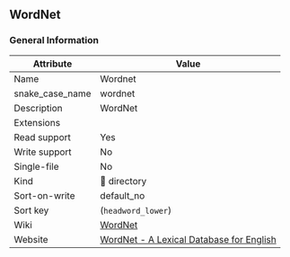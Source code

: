 ## WordNet

### General Information

| Attribute       | Value                                                                      |
| --------------- | -------------------------------------------------------------------------- |
| Name            | Wordnet                                                                    |
| snake_case_name | wordnet                                                                    |
| Description     | WordNet                                                                    |
| Extensions      |                                                                            |
| Read support    | Yes                                                                        |
| Write support   | No                                                                         |
| Single-file     | No                                                                         |
| Kind            | 📁 directory                                                                |
| Sort-on-write   | default_no                                                                 |
| Sort key        | (`headword_lower`)                                                         |
| Wiki            | [WordNet](https://en.wikipedia.org/wiki/WordNet)                           |
| Website         | [WordNet - A Lexical Database for English](https://wordnet.princeton.edu/) |
